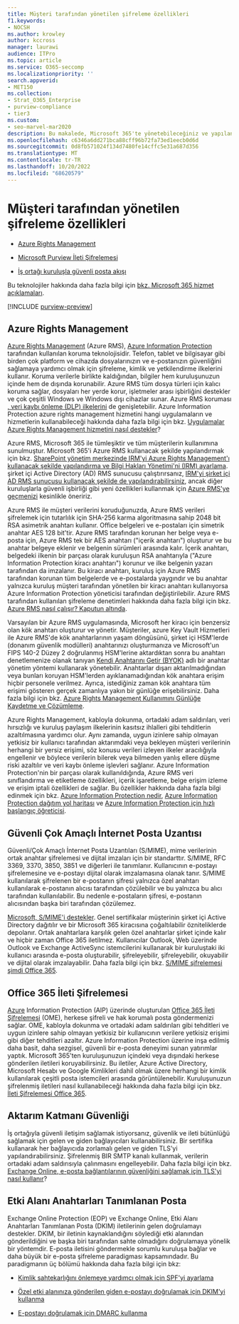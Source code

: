 ```yaml
---
title: Müşteri tarafından yönetilen şifreleme özellikleri
f1.keywords:
- NOCSH
ms.author: krowley
author: kccross
manager: laurawi
audience: ITPro
ms.topic: article
ms.service: O365-seccomp
ms.localizationpriority: ''
search.appverid:
- MET150
ms.collection:
- Strat_O365_Enterprise
- purview-compliance
- tier3
ms.custom:
- seo-marvel-mar2020
description: Bu makalede, Microsoft 365'te yönetebileceğiniz ve yapılandırabileceğiniz şifreleme teknolojileri hakkında bilgi edineceksiniz.
ms.openlocfilehash: c6346a6dd271bca88cff96b72fa73ed1eecb0d6d
ms.sourcegitcommit: 0d8fb571024f134d7480fe14cffc5e31a687d356
ms.translationtype: MT
ms.contentlocale: tr-TR
ms.lasthandoff: 10/20/2022
ms.locfileid: "68620579"
---
```

# <a name="customer-managed-encryption-features"></a>Müşteri tarafından yönetilen şifreleme özellikleri

- [Azure Rights Management](/azure/information-protection/what-is-azure-rms)

- [Microsoft Purview İleti Şifrelemesi](https://products.office.com/en-us/exchange/office-365-message-encryption)

- [İş ortağı kuruluşla güvenli posta akışı](/exchange/mail-flow-best-practices/use-connectors-to-configure-mail-flow/set-up-connectors-for-secure-mail-flow-with-a-partner)

Bu teknolojiler hakkında daha fazla bilgi için [bkz. Microsoft 365 hizmet açıklamaları](/office365/servicedescriptions/office-365-service-descriptions-technet-library).

[!INCLUDE [purview-preview](../includes/purview-preview.md)]

## <a name="azure-rights-management"></a>Azure Rights Management

[Azure Rights Management](/azure/information-protection/what-is-azure-rms) (Azure RMS), [Azure Information Protection](/information-protection/understand-explore/what-is-information-protection) tarafından kullanılan koruma teknolojisidir. Telefon, tablet ve bilgisayar gibi birden çok platform ve cihazda dosyalarınızın ve e-postanızın güvenliğini sağlamaya yardımcı olmak için şifreleme, kimlik ve yetkilendirme ilkelerini kullanır. Koruma verilerle birlikte kaldığından, bilgiler hem kuruluşunuzun içinde hem de dışında korunabilir. Azure RMS tüm dosya türleri için kalıcı koruma sağlar, dosyaları her yerde korur, işletmeler arası işbirliğini destekler ve çok çeşitli Windows ve Windows dışı cihazlar sunar. Azure RMS koruması [, veri kaybı önleme (DLP) ilkelerini](/exchange/security-and-compliance/data-loss-prevention/data-loss-prevention) de genişletebilir. Azure Information Protection azure rights management hizmetini hangi uygulamaların ve hizmetlerin kullanabileceği hakkında daha fazla bilgi için bkz. [Uygulamalar Azure Rights Management hizmetini nasıl destekler](/information-protection/understand-explore/applications-support)?

Azure RMS, Microsoft 365 ile tümleşiktir ve tüm müşterilerin kullanımına sunulmuştur. Microsoft 365'i Azure RMS kullanacak şekilde yapılandırmak için bkz. [SharePoint yönetim merkezinde IRM'yi Azure Rights Management'ı kullanacak şekilde yapılandırma ve Bilgi Hakları Yönetimi'ni (IRM) ayarlama](../enterprise/activate-rms-in-microsoft-365.md). şirket içi Active Directory (AD) RMS sunucusu çalıştırırsanız, [IRM'yi şirket içi AD RMS sunucusu kullanacak şekilde de yapılandırabilirsiniz](/office365/SecurityCompliance/configure-irm-to-use-an-on-premises-ad-rms-server), ancak diğer kuruluşlarla güvenli işbirliği gibi yeni özellikleri kullanmak için [Azure RMS'ye geçmenizi](/azure/information-protection/migrate-from-ad-rms-to-azure-rms) kesinlikle öneririz.

Azure RMS ile müşteri verilerini koruduğunuzda, Azure RMS verileri şifrelemek için tutarlılık için SHA-256 karma algoritmasına sahip 2048 bit RSA asimetrik anahtarı kullanır. Office belgeleri ve e-postaları için simetrik anahtar AES 128 bit'tir. Azure RMS tarafından korunan her belge veya e-posta için, Azure RMS tek bir AES anahtarı ("içerik anahtarı") oluşturur ve bu anahtar belgeye eklenir ve belgenin sürümleri arasında kalır. İçerik anahtarı, belgedeki ilkenin bir parçası olarak kuruluşun RSA anahtarıyla ("Azure Information Protection kiracı anahtarı") korunur ve ilke belgenin yazarı tarafından da imzalanır. Bu kiracı anahtarı, kuruluş için Azure RMS tarafından korunan tüm belgelerde ve e-postalarda yaygındır ve bu anahtar yalnızca kuruluş müşteri tarafından yönetilen bir kiracı anahtarı kullanıyorsa Azure Information Protection yöneticisi tarafından değiştirilebilir. Azure RMS tarafından kullanılan şifreleme denetimleri hakkında daha fazla bilgi için bkz. [Azure RMS nasıl çalışır? Kaputun altında](/information-protection/understand-explore/how-does-it-work).

Varsayılan bir Azure RMS uygulamasında, Microsoft her kiracı için benzersiz olan kök anahtarı oluşturur ve yönetir. Müşteriler, azure Key Vault Hizmetleri ile Azure RMS'de kök anahtarlarının yaşam döngüsünü, şirket içi HSM'lerde (donanım güvenlik modülleri) anahtarınızı oluşturmanıza ve Microsoft'un FIPS 140-2 Düzey 2 doğrulanmış HSM'lerine aktardıktan sonra bu anahtarı denetlemenize olanak tanıyan [Kendi Anahtarını Getir (BYOK)](/azure/information-protection/plan-implement-tenant-key) adlı bir anahtar yönetim yöntemi kullanarak yönetebilir. Anahtarlar dışarı aktarılmadığından veya bunları koruyan HSM'lerden ayıklanamadığından kök anahtara erişim hiçbir personele verilmez. Ayrıca, istediğiniz zaman kök anahtara tüm erişimi gösteren gerçek zamanlıya yakın bir günlüğe erişebilirsiniz. Daha fazla bilgi için bkz. [Azure Rights Management Kullanımını Günlüğe Kaydetme ve Çözümleme](/azure/information-protection/log-analyze-usage).

Azure Rights Management, kabloyla dokunma, ortadaki adam saldırıları, veri hırsızlığı ve kuruluş paylaşım ilkelerinin kasıtsız ihlalleri gibi tehditlerin azaltılmasına yardımcı olur. Aynı zamanda, uygun izinlere sahip olmayan yetkisiz bir kullanıcı tarafından aktarımdaki veya bekleyen müşteri verilerinin herhangi bir yersiz erişimi, söz konusu verileri izleyen ilkeler aracılığıyla engellenir ve böylece verilerin bilerek veya bilmeden yanlış ellere düşme riski azaltılır ve veri kaybı önleme işlevleri sağlanır. Azure Information Protection'nin bir parçası olarak kullanıldığında, Azure RMS veri sınıflandırma ve etiketleme özellikleri, içerik işaretleme, belge erişim izleme ve erişim iptali özellikleri de sağlar. Bu özellikler hakkında daha fazla bilgi edinmek için bkz. [Azure Information Protection nedir](/information-protection/understand-explore/what-is-information-protection), [Azure Information Protection dağıtım yol haritası](/information-protection/plan-design/deployment-roadmap) ve [Azure Information Protection için hızlı başlangıç öğreticisi](/information-protection/get-started/infoprotect-quick-start-tutorial).

## <a name="secure-multipurpose-internet-mail-extension"></a>Güvenli Çok Amaçlı İnternet Posta Uzantısı

Güvenli/Çok Amaçlı İnternet Posta Uzantıları (S/MIME), mime verilerinin ortak anahtar şifrelemesi ve dijital imzaları için bir standarttır. S/MIME, RFC 3369, 3370, 3850, 3851 ve diğerleri ile tanımlanır. Kullanıcının e-postayı şifrelemesine ve e-postayı dijital olarak imzalamasına olanak tanır. S/MIME kullanılarak şifrelenen bir e-postanın şifresi yalnızca özel anahtarı kullanılarak e-postanın alıcısı tarafından çözülebilir ve bu yalnızca bu alıcı tarafından kullanılabilir. Bu nedenle e-postaların şifresi, e-postanın alıcısından başka biri tarafından çözülemez.

[Microsoft, S/MIME'i destekler](https://blogs.technet.com/b/exchange/archive/2014/12/15/how-to-configure-s-mime-in-office-365.aspx). Genel sertifikalar müşterinin şirket içi Active Directory dağıtılır ve bir Microsoft 365 kiracısına çoğaltılabilir özniteliklerde depolanır. Ortak anahtarlara karşılık gelen özel anahtarlar şirket içinde kalır ve hiçbir zaman Office 365 iletilmez. Kullanıcılar Outlook, Web üzerinde Outlook ve Exchange ActiveSync istemcilerini kullanarak bir kuruluştaki iki kullanıcı arasında e-posta oluşturabilir, şifreleyebilir, şifreleyebilir, okuyabilir ve dijital olarak imzalayabilir. Daha fazla bilgi için bkz. [S/MIME şifrelemesi şimdi Office 365](https://blogs.office.com/2014/02/26/smime-encryption-now-in-office-365/).

## <a name="office-365-message-encryption"></a>Office 365 İleti Şifrelemesi

[Azure](/information-protection/understand-explore/what-is-information-protection) Information Protection (AIP) üzerinde oluşturulan [Office 365 İleti Şifrelemesi](https://products.office.com/exchange/office-365-message-encryption) (OME), herkese şifreli ve hak korumalı posta göndermenizi sağlar. OME, kabloyla dokunma ve ortadaki adam saldırıları gibi tehditleri ve uygun izinlere sahip olmayan yetkisiz bir kullanıcının verilere yetkisiz erişimi gibi diğer tehditleri azaltır. Azure Information Protection üzerine inşa edilmiş daha basit, daha sezgisel, güvenli bir e-posta deneyimi sunan yatırımlar yaptık. Microsoft 365'ten kuruluşunuzun içindeki veya dışındaki herkese gönderilen iletileri koruyabilirsiniz. Bu iletiler, Azure Active Directory, Microsoft Hesabı ve Google Kimlikleri dahil olmak üzere herhangi bir kimlik kullanılarak çeşitli posta istemcileri arasında görüntülenebilir. Kuruluşunuzun şifrelenmiş iletileri nasıl kullanabileceği hakkında daha fazla bilgi için bkz. [İleti Şifrelemesi Office 365](./ome.md).

## <a name="transport-layer-security"></a>Aktarım Katmanı Güvenliği

İş ortağıyla güvenli iletişim sağlamak istiyorsanız, güvenlik ve ileti bütünlüğü sağlamak için gelen ve giden bağlayıcıları kullanabilirsiniz. Bir sertifika kullanarak her bağlayıcıda zorlamalı gelen ve giden TLS'yi yapılandırabilirsiniz. Şifrelenmiş BIR SMTP kanalı kullanmak, verilerin ortadaki adam saldırısıyla çalınmasını engelleyebilir. Daha fazla bilgi için bkz. [Exchange Online, e-posta bağlantılarının güvenliğini sağlamak için TLS'yi nasıl kullanır](./exchange-online-uses-tls-to-secure-email-connections.md)?

## <a name="domain-keys-identified-mail"></a>Etki Alanı Anahtarları Tanımlanan Posta

Exchange Online Protection (EOP) ve Exchange Online, Etki Alanı Anahtarları Tanımlanan Posta (DKIM) iletilerinin gelen doğrulamayı destekler. DKIM, bir iletinin kaynaklandığını söylediği etki alanından gönderildiğini ve başka biri tarafından sahte olmadığını doğrulamaya yönelik bir yöntemdir. E-posta iletisini göndermekle sorumlu kuruluşa bağlar ve daha büyük bir e-posta şifreleme paradigması kapsamındadır. Bu paradigmanın üç bölümü hakkında daha fazla bilgi için bkz:

- [Kimlik sahtekarlığını önlemeye yardımcı olmak için SPF'yi ayarlama](/office365/SecurityCompliance/set-up-spf-in-office-365-to-help-prevent-spoofing)

- [Özel etki alanınıza gönderilen giden e-postayı doğrulamak için DKIM'yi kullanma](/office365/SecurityCompliance/use-dkim-to-validate-outbound-email)

- [E-postayı doğrulamak için DMARC kullanma](/office365/SecurityCompliance/use-dmarc-to-validate-email)
